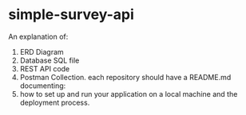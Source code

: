 # simple-survey-api
An explanation of:

1. ERD Diagram
2. Database SQL file
3. REST API code
4. Postman Collection. each repository should have a README.md documenting:
5. how to set up and run your application on a local machine and the deployment process.
